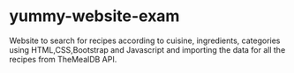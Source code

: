 # yummy-website-exam
Website to search for recipes according to cuisine, ingredients, categories using HTML,CSS,Bootstrap and Javascript and importing the data for all the recipes from TheMealDB API. 
